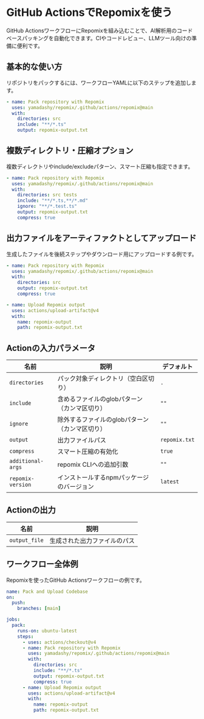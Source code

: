 # GitHub ActionsでRepomixを使う

GitHub ActionsワークフローにRepomixを組み込むことで、AI解析用のコードベースパッキングを自動化できます。CIやコードレビュー、LLMツール向けの準備に便利です。

## 基本的な使い方

リポジトリをパックするには、ワークフローYAMLに以下のステップを追加します。

```yaml
- name: Pack repository with Repomix
  uses: yamadashy/repomix/.github/actions/repomix@main
  with:
    directories: src
    include: "**/*.ts"
    output: repomix-output.txt
```

## 複数ディレクトリ・圧縮オプション

複数ディレクトリやinclude/excludeパターン、スマート圧縮も指定できます。

```yaml
- name: Pack repository with Repomix
  uses: yamadashy/repomix/.github/actions/repomix@main
  with:
    directories: src tests
    include: "**/*.ts,**/*.md"
    ignore: "**/*.test.ts"
    output: repomix-output.txt
    compress: true
```

## 出力ファイルをアーティファクトとしてアップロード

生成したファイルを後続ステップやダウンロード用にアップロードする例です。

```yaml
- name: Pack repository with Repomix
  uses: yamadashy/repomix/.github/actions/repomix@main
  with:
    directories: src
    output: repomix-output.txt
    compress: true

- name: Upload Repomix output
  uses: actions/upload-artifact@v4
  with:
    name: repomix-output
    path: repomix-output.txt
```

## Actionの入力パラメータ

| 名前                | 説明                                   | デフォルト         |
|---------------------|----------------------------------------|--------------------|
| `directories`       | パック対象ディレクトリ（空白区切り）    | `.`                |
| `include`           | 含めるファイルのglobパターン（カンマ区切り） | `""`           |
| `ignore`            | 除外するファイルのglobパターン（カンマ区切り） | `""`           |
| `output`            | 出力ファイルパス                        | `repomix.txt`      |
| `compress`          | スマート圧縮の有効化                    | `true`             |
| `additional-args`   | repomix CLIへの追加引数                 | `""`           |
| `repomix-version`   | インストールするnpmパッケージのバージョン | `latest`           |

## Actionの出力

| 名前           | 説明                       |
|----------------|----------------------------|
| `output_file`  | 生成された出力ファイルのパス |

## ワークフロー全体例

Repomixを使ったGitHub Actionsワークフローの例です。

```yaml
name: Pack and Upload Codebase
on:
  push:
    branches: [main]

jobs:
  pack:
    runs-on: ubuntu-latest
    steps:
      - uses: actions/checkout@v4
      - name: Pack repository with Repomix
        uses: yamadashy/repomix/.github/actions/repomix@main
        with:
          directories: src
          include: "**/*.ts"
          output: repomix-output.txt
          compress: true
      - name: Upload Repomix output
        uses: actions/upload-artifact@v4
        with:
          name: repomix-output
          path: repomix-output.txt
``` 
